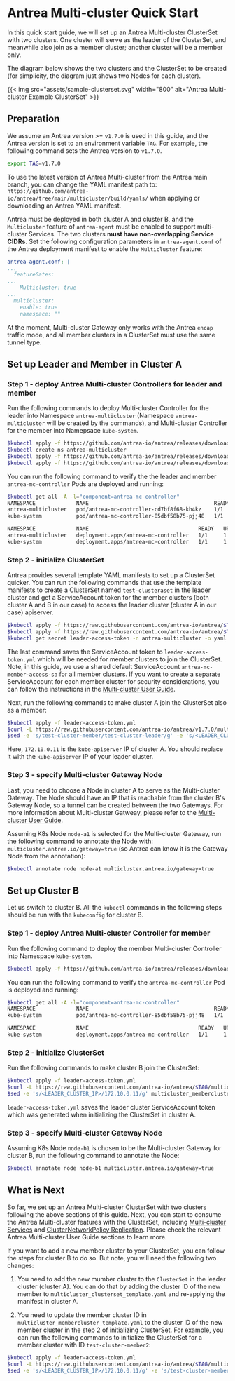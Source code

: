 # Antrea Multi-cluster Quick Start

In this quick start guide, we will set up an Antrea Multi-cluster ClusterSet
with two clusters. One cluster will serve as the leader of the ClusterSet, and
meanwhile also join as a member cluster; another cluster will be a member only.

The diagram below shows the two clusters and the ClusterSet to be created (for
simplicity, the diagram just shows two Nodes for each cluster).

{{< img src="assets/sample-clusterset.svg" width="800" alt="Antrea Multi-cluster Example ClusterSet" >}}

## Preparation

We assume an Antrea version >= `v1.7.0` is used in this guide, and the Antrea
version is set to an environment variable `TAG`. For example, the following
command sets the Antrea version to `v1.7.0`.

```bash
export TAG=v1.7.0
```

To use the latest version of Antrea Multi-cluster from the Antrea main branch,
you can change the YAML manifest path to: `https://github.com/antrea-io/antrea/tree/main/multicluster/build/yamls/`
when applying or downloading an Antrea YAML manifest.

Antrea must be deployed in both cluster A and cluster B, and the `Multicluster`
feature of `antrea-agent` must be enabled to support multi-cluster Services. The
two clusters **must have non-overlapping Service CIDRs**. Set the following
configuration parameters in `antrea-agent.conf` of the Antrea deployment
manifest to enable the `Multicluster` feature:

```yaml
antrea-agent.conf: |
...
  featureGates:
...
    Multicluster: true
...
  multicluster:
    enable: true
    namespace: ""
```

At the moment, Multi-cluster Gateway only works with the Antrea `encap` traffic
mode, and all member clusters in a ClusterSet must use the same tunnel type.

## Set up Leader and Member in Cluster A

### Step 1 - deploy Antrea Multi-cluster Controllers for leader and member

Run the following commands to deploy Multi-cluster Controller for the leader
into Namespace `antrea-multicluster` (Namespace `antrea-multicluster` will be
created by the commands), and Multi-cluster Controller for the member into
Namepsace `kube-system`.

```bash
$kubectl apply -f https://github.com/antrea-io/antrea/releases/download/$TAG/antrea-multicluster-leader-global.yml
$kubectl create ns antrea-multicluster
$kubectl apply -f https://github.com/antrea-io/antrea/releases/download/$TAG/antrea-multicluster-leader-namespaced.yml
$kubectl apply -f https://github.com/antrea-io/antrea/releases/download/$TAG/antrea-multicluster-member.yml
```

You can run the following command to verify the the leader and member
`antrea-mc-controller` Pods are deployed and running:

```bash
$kubectl get all -A -l="component=antrea-mc-controller"
NAMESPACE             NAME                                        READY   STATUS    RESTARTS   AGE
antrea-multicluster   pod/antrea-mc-controller-cd7bf8f68-kh4kz    1/1     Running   0          50s
kube-system           pod/antrea-mc-controller-85dbf58b75-pjj48   1/1     Running   0          48s

NAMESPACE             NAME                                   READY   UP-TO-DATE   AVAILABLE   AGE
antrea-multicluster   deployment.apps/antrea-mc-controller   1/1     1            1           50s
kube-system           deployment.apps/antrea-mc-controller   1/1     1            1           48s
```

### Step 2 - initialize ClusterSet

Antrea provides several template YAML manifests to set up a ClusterSet quicker.
You can run the following commands that use the template manifests to create a
ClusterSet named `test-clusteraset` in the leader cluster and get a
ServiceAccount token for the member clusters (both cluster A and B in our case)
to access the leader cluster (cluster A in our case) apiserver.

```bash
$kubectl apply -f https://raw.githubusercontent.com/antrea-io/antrea/$TAG/multicluster/config/samples/clusterset_init/multicluster_clusterset_template.yaml
$kubectl apply -f https://raw.githubusercontent.com/antrea-io/antrea/$TAG/multicluster/config/samples/clusterset_init/multicluster_leader_access_token_template.yaml
$kubectl get secret leader-access-token -n antrea-multicluster -o yaml | grep -w -e '^apiVersion' -e '^data' -e '^metadata' -e '^ *name:' -e '^kind' -e '  ca.crt' -e '  token:' -e '^type' -e '  namespace' | sed -e 's/kubernetes.io\/service-account-token/Opaque/g' -e 's/antrea-multicluster/kube-system/g' > leader-access-token.yml
```

The last command saves the ServiceAccount token to `leader-access-token.yml`
which will be needed for member clusters to join the ClusterSet. Note, in this
guide, we use a shared default ServiceAccount `antrea-mc-member-access-sa` for
all member clusters. If you want to create a separate ServiceAccount for each
member cluster for security considerations, you can follow the instructions in
the [Multi-cluster User Guide](user-guide.md#set-up-access-to-leader-cluster).

Next, run the following commands to make cluster A join the ClusterSet also as a
member:

```bash
$kubectl apply -f leader-access-token.yml
$curl -L https://raw.githubusercontent.com/antrea-io/antrea/v1.7.0/multicluster/config/samples/clusterset_init/multicluster_membercluster_template.yaml > multicluster_membercluster.yaml
$sed -e 's/test-cluster-member/test-cluster-leader/g' -e 's/<LEADER_CLUSTER_IP>/172.10.0.11/g' multicluster_membercluster.yaml | kubectl apply -f -
```

Here, `172.10.0.11` is the `kube-apiserver` IP of cluster A. You should replace
it with the `kube-apiserver` IP of your leader cluster.

### Step 3 - specify Multi-cluster Gateway Node

Last, you need to choose a Node in cluster A to serve as the Multi-cluster
Gateway. The Node should have an IP that is reachable from the cluster B's
Gateway Node, so a tunnel can be created between the two Gateways. For more
information about Multi-cluster Gatweay, please refer to the [Multi-cluster
User Guide](user-guide.md#multi-cluster-gateway-configuration).

Assuming K8s Node `node-a1` is selected for the Multi-cluster Gateway, run
the following command to annotate the Node with:
`multicluster.antrea.io/gateway=true` (so Antrea can know it is the Gateway
Node from the annotation):

```bash
$kubectl annotate node node-a1 multicluster.antrea.io/gateway=true
```

## Set up Cluster B

Let us switch to cluster B. All the `kubectl` commands in the following steps
should be run with the `kubeconfig` for cluster B.

### Step 1 - deploy Antrea Multi-cluster Controller for member

Run the following command to deploy the member Multi-cluster Controller into
Namespace `kube-system`.

```bash
$kubectl apply -f https://github.com/antrea-io/antrea/releases/download/$TAG/antrea-multicluster-member.yml
```

You can run the following command to verify the `antrea-mc-controller` Pod is
deployed and running:

```bash
$kubectl get all -A -l="component=antrea-mc-controller"
NAMESPACE             NAME                                        READY   STATUS    RESTARTS   AGE
kube-system           pod/antrea-mc-controller-85dbf58b75-pjj48   1/1     Running   0          40s

NAMESPACE             NAME                                   READY   UP-TO-DATE   AVAILABLE   AGE
kube-system           deployment.apps/antrea-mc-controller   1/1     1            1           40s
```

### Step 2 - initialize ClusterSet

Run the following commands to make cluster B join the ClusterSet:

```bash
$kubectl apply -f leader-access-token.yml
$curl -L https://raw.githubusercontent.com/antrea-io/antrea/$TAG/multicluster/config/samples/clusterset_init/multicluster_membercluster_template.yaml > multicluster_membercluster.yaml
$sed -e 's/<LEADER_CLUSTER_IP>/172.10.0.11/g' multicluster_membercluster.yaml | kubectl apply -f -
```

`leader-access-token.yml` saves the leader cluster ServiceAccount token which
was generated when initializing the ClusterSet in cluster A.

### Step 3 - specify Multi-cluster Gateway Node

Assuming K8s Node `node-b1` is chosen to be the Multi-cluster Gateway for cluster
B, run the following command to annotate the Node:

```bash
$kubectl annotate node node-b1 multicluster.antrea.io/gateway=true
```

## What is Next

So far, we set up an Antrea Multi-cluster ClusterSet with two clusters following
the above sections of this guide. Next, you can start to consume the Antrea
Multi-cluster features with the ClusterSet, including [Multi-cluster Services](user-guide.md#multi-cluster-service)
and [ClusterNetworkPolicy Replication](user-guide.md#multi-cluster-clusternetworkpolicy-replication).
Please check the relevant Antrea Multi-cluster User Guide sections to learn more.

If you want to add a new member cluster to your ClusterSet, you can follow the
steps for cluster B to do so. But note, you will need the following two changes:

1. You need to add the new mumber cluster to the `ClusterSet` in the leader
cluster (cluster A). You can do that by adding the cluster ID of the new member
to `multicluster_clusterset_template.yaml` and re-applying the manifest in
cluster A.

2. You need to update the member cluster ID in
`multicluster_membercluster_template.yaml` to the cluster ID of the new member
cluster in the step 2 of initializing ClusterSet. For example, you can run the
following commands to initialize the ClusterSet for a member cluster with ID
`test-cluster-member2`:

```bash
$kubectl apply -f leader-access-token.yml
$curl -L https://raw.githubusercontent.com/antrea-io/antrea/$TAG/multicluster/config/samples/clusterset_init/multicluster_membercluster_template.yaml  > multicluster_membercluster.yaml
$sed -e 's/<LEADER_CLUSTER_IP>/172.10.0.11/g' -e 's/test-cluster-member/test-cluster-member2/g' multicluster_membercluster.yaml | kubectl apply -f -
```
